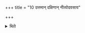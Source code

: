 +++
title = "10 उत्तमान् दक्षिणान् नीत्वोदवसाय"

+++

<details><summary>थिते</summary>

उत्तमां दक्षिणां नीत्वोदवसाय वा दक्षिणेनौदुम्बरीं प्राङ्निषद्य ब्रूयाद्यन्मेऽद ऋणं यददस्तत्सर्वं ददामीति १०
</details>
